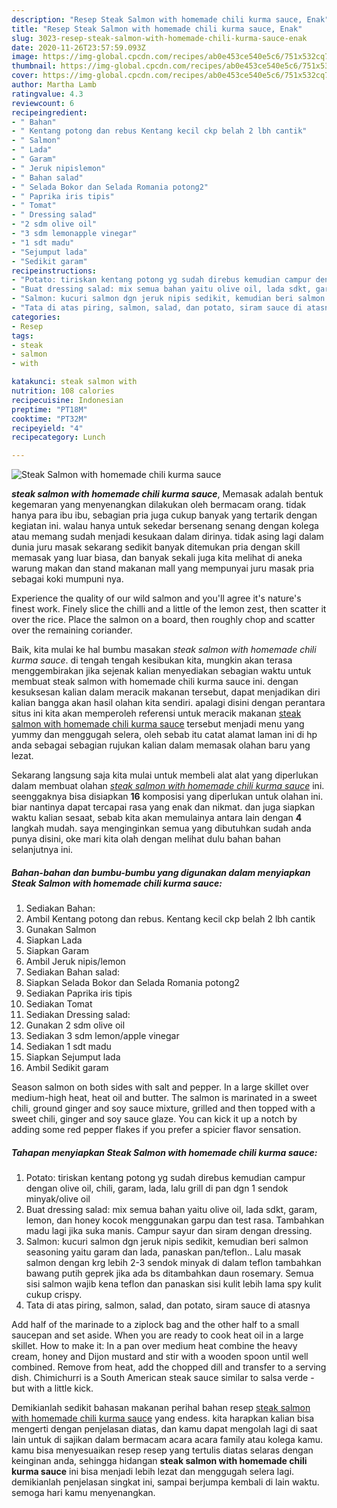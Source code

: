 ```yaml
---
description: "Resep Steak Salmon with homemade chili kurma sauce, Enak"
title: "Resep Steak Salmon with homemade chili kurma sauce, Enak"
slug: 3023-resep-steak-salmon-with-homemade-chili-kurma-sauce-enak
date: 2020-11-26T23:57:59.093Z
image: https://img-global.cpcdn.com/recipes/ab0e453ce540e5c6/751x532cq70/steak-salmon-with-homemade-chili-kurma-sauce-foto-resep-utama.jpg
thumbnail: https://img-global.cpcdn.com/recipes/ab0e453ce540e5c6/751x532cq70/steak-salmon-with-homemade-chili-kurma-sauce-foto-resep-utama.jpg
cover: https://img-global.cpcdn.com/recipes/ab0e453ce540e5c6/751x532cq70/steak-salmon-with-homemade-chili-kurma-sauce-foto-resep-utama.jpg
author: Martha Lamb
ratingvalue: 4.3
reviewcount: 6
recipeingredient:
- " Bahan"
- " Kentang potong dan rebus Kentang kecil ckp belah 2 lbh cantik"
- " Salmon"
- " Lada"
- " Garam"
- " Jeruk nipislemon"
- " Bahan salad"
- " Selada Bokor dan Selada Romania potong2"
- " Paprika iris tipis"
- " Tomat"
- " Dressing salad"
- "2 sdm olive oil"
- "3 sdm lemonapple vinegar"
- "1 sdt madu"
- "Sejumput lada"
- "Sedikit garam"
recipeinstructions:
- "Potato: tiriskan kentang potong yg sudah direbus kemudian campur dengan olive oil, chili, garam, lada, lalu grill di pan dgn 1 sendok minyak/olive oil"
- "Buat dressing salad: mix semua bahan yaitu olive oil, lada sdkt, garam, lemon, dan honey kocok menggunakan garpu dan test rasa. Tambahkan madu lagi jika suka manis. Campur sayur dan siram dengan dressing."
- "Salmon: kucuri salmon dgn jeruk nipis sedikit, kemudian beri salmon seasoning yaitu garam dan lada, panaskan pan/teflon.. Lalu masak salmon dengan krg lebih 2-3 sendok minyak di dalam teflon tambahkan bawang putih geprek jika ada bs ditambahkan daun rosemary. Semua sisi salmon wajib kena teflon dan panaskan sisi kulit lebih lama spy kulit cukup crispy."
- "Tata di atas piring, salmon, salad, dan potato, siram sauce di atasnya"
categories:
- Resep
tags:
- steak
- salmon
- with

katakunci: steak salmon with 
nutrition: 108 calories
recipecuisine: Indonesian
preptime: "PT18M"
cooktime: "PT32M"
recipeyield: "4"
recipecategory: Lunch

---
```



![Steak Salmon with homemade chili kurma sauce](https://img-global.cpcdn.com/recipes/ab0e453ce540e5c6/751x532cq70/steak-salmon-with-homemade-chili-kurma-sauce-foto-resep-utama.jpg)

<b><i>steak salmon with homemade chili kurma sauce</i></b>, Memasak adalah bentuk kegemaran yang menyenangkan dilakukan oleh bermacam orang. tidak hanya para ibu ibu, sebagian pria juga cukup banyak yang tertarik dengan kegiatan ini. walau hanya untuk sekedar bersenang senang dengan kolega atau memang sudah menjadi kesukaan dalam dirinya. tidak asing lagi dalam dunia juru masak sekarang sedikit banyak ditemukan pria dengan skill memasak yang luar biasa, dan banyak sekali juga kita melihat di aneka warung makan dan stand makanan mall yang mempunyai juru masak pria sebagai koki mumpuni nya.

Experience the quality of our wild salmon and you&#39;ll agree it&#39;s nature&#39;s finest work. Finely slice the chilli and a little of the lemon zest, then scatter it over the rice. Place the salmon on a board, then roughly chop and scatter over the remaining coriander.

Baik, kita mulai ke hal bumbu masakan <i>steak salmon with homemade chili kurma sauce</i>. di tengah tengah kesibukan kita, mungkin akan terasa menggembirakan jika sejenak kalian menyediakan sebagian waktu untuk membuat steak salmon with homemade chili kurma sauce ini. dengan kesuksesan kalian dalam meracik makanan tersebut, dapat menjadikan diri kalian bangga akan hasil olahan kita sendiri. apalagi disini dengan perantara situs ini kita akan memperoleh referensi untuk meracik makanan <u>steak salmon with homemade chili kurma sauce</u> tersebut menjadi menu yang yummy dan menggugah selera, oleh sebab itu catat alamat laman ini di hp anda sebagai sebagian rujukan kalian dalam memasak olahan baru yang lezat.


Sekarang langsung saja kita mulai untuk membeli alat alat yang diperlukan dalam membuat olahan <u><i>steak salmon with homemade chili kurma sauce</i></u> ini. seenggaknya bisa disiapkan <b>16</b> komposisi yang diperlukan untuk olahan ini. biar nantinya dapat tercapai rasa yang enak dan nikmat. dan juga siapkan waktu kalian sesaat, sebab kita akan memulainya antara lain dengan <b>4</b> langkah mudah. saya menginginkan semua yang dibutuhkan sudah anda punya disini, oke mari kita olah dengan melihat dulu bahan bahan selanjutnya ini.

<!--inarticleads1-->

##### Bahan-bahan dan bumbu-bumbu yang digunakan dalam menyiapkan Steak Salmon with homemade chili kurma sauce:

1. Sediakan  Bahan:
1. Ambil  Kentang potong dan rebus. Kentang kecil ckp belah 2 lbh cantik
1. Gunakan  Salmon
1. Siapkan  Lada
1. Siapkan  Garam
1. Ambil  Jeruk nipis/lemon
1. Sediakan  Bahan salad:
1. Siapkan  Selada Bokor dan Selada Romania potong2
1. Sediakan  Paprika iris tipis
1. Sediakan  Tomat
1. Sediakan  Dressing salad:
1. Gunakan 2 sdm olive oil
1. Sediakan 3 sdm lemon/apple vinegar
1. Sediakan 1 sdt madu
1. Siapkan Sejumput lada
1. Ambil Sedikit garam


Season salmon on both sides with salt and pepper. In a large skillet over medium-high heat, heat oil and butter. The salmon is marinated in a sweet chili, ground ginger and soy sauce mixture, grilled and then topped with a sweet chili, ginger and soy sauce glaze. You can kick it up a notch by adding some red pepper flakes if you prefer a spicier flavor sensation. 

<!--inarticleads2-->

##### Tahapan menyiapkan Steak Salmon with homemade chili kurma sauce:

1. Potato: tiriskan kentang potong yg sudah direbus kemudian campur dengan olive oil, chili, garam, lada, lalu grill di pan dgn 1 sendok minyak/olive oil
1. Buat dressing salad: mix semua bahan yaitu olive oil, lada sdkt, garam, lemon, dan honey kocok menggunakan garpu dan test rasa. Tambahkan madu lagi jika suka manis. Campur sayur dan siram dengan dressing.
1. Salmon: kucuri salmon dgn jeruk nipis sedikit, kemudian beri salmon seasoning yaitu garam dan lada, panaskan pan/teflon.. Lalu masak salmon dengan krg lebih 2-3 sendok minyak di dalam teflon tambahkan bawang putih geprek jika ada bs ditambahkan daun rosemary. Semua sisi salmon wajib kena teflon dan panaskan sisi kulit lebih lama spy kulit cukup crispy.
1. Tata di atas piring, salmon, salad, dan potato, siram sauce di atasnya


Add half of the marinade to a ziplock bag and the other half to a small saucepan and set aside. When you are ready to cook heat oil in a large skillet. How to make it: In a pan over medium heat combine the heavy cream, honey and Dijon mustard and stir with a wooden spoon until well combined. Remove from heat, add the chopped dill and transfer to a serving dish. Chimichurri is a South American steak sauce similar to salsa verde - but with a little kick. 

Demikianlah sedikit bahasan makanan perihal bahan resep <u>steak salmon with homemade chili kurma sauce</u> yang endess. kita harapkan kalian bisa mengerti dengan penjelasan diatas, dan kamu dapat mengolah lagi di saat lain untuk di sajikan dalam bermacam acara acara family atau kolega kamu. kamu bisa menyesuaikan resep resep yang tertulis diatas selaras dengan keinginan anda, sehingga hidangan <b>steak salmon with homemade chili kurma sauce</b> ini bisa menjadi lebih lezat dan menggugah selera lagi. demikianlah penjelasan singkat ini, sampai berjumpa kembali di lain waktu. semoga hari kamu menyenangkan.
